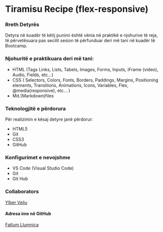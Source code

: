 # Tiramisu Recipe (flex-responsive)

### Rreth Detyrës

Detyra në kuadër të këtij punimi është vënia në praktikë e njohurive të reja, të përvetësuara pas secilit sesion të përfunduar deri më tani në kuadër të Bootcamp.

### Njohuritë e praktikuara deri më tani:

- HTML (Tags Links, Lists, Tabels, Images, Forms, Inputs, iFrame (video), Audio, Fields, etc...)
- CSS ( Selectors, Colors, Fonts, Borders, Paddings, Margins, Positioning elements, Transitions, Animations, Icons, Variables, Flex, @media(responsive), etc... )
- Md.(Markdown)files


### Teknologjitë e përdorura
Për realizimin e kësaj detyre janë përdorur:

 - HTML5
 - Git
 - CSS3
 - GitHub

### Konfigurimet e nevojshme

 - VS Code (Visual Studio Code)
 - Git
 - Git Hub

### Collaborators
[Ylber Veliu](https://github.com/ylberveliu)

#### Adresa ime në GitHub
[Fatlum Llumnica](https://github.com/fatlumllumnica)
